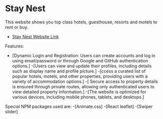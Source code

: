 # Stay Nest

This website shows you top class hotels, guesthouse, resorts and motels to rent or buy.

- [Stay Nest Website Link](https://staynest-d0d40.web.app/)

Features:
- [Dynamic Login and Registration: Users can create accounts and log in using email/password or through Google and GitHub authentication options.]
-[Users can view and update their profiles, including details such as display name and profile picture.]
-[ccess a curated list of popular hotels, motels, and other properties, providing users with a variety of accommodation options.]
-[ Secure access to property details is ensured through private routes, allowing only authenticated users to view detailed property information.]
-[The website is optimized for various devices, including mobile phones, tablets, and desktops.]

Special NPM packages used are:
-[Animate.css]
-[React leaflet]
-[Swiper slider]
